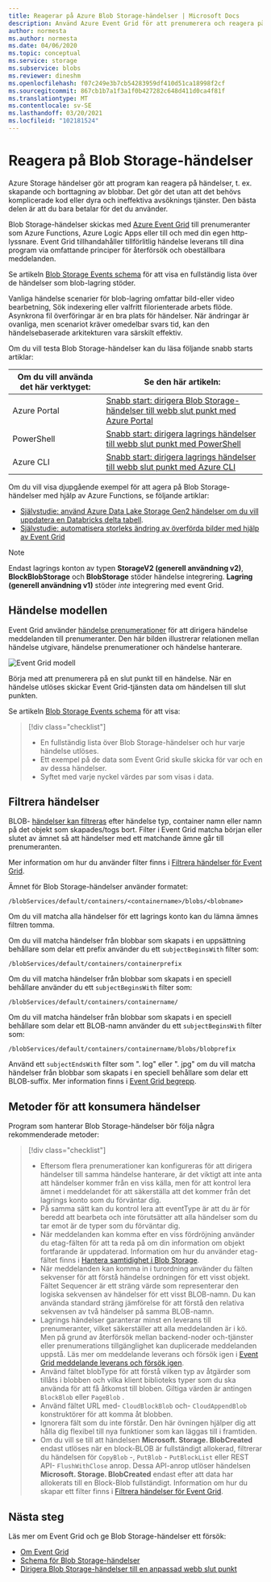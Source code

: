 ```yaml
---
title: Reagerar på Azure Blob Storage-händelser | Microsoft Docs
description: Använd Azure Event Grid för att prenumerera och reagera på Blob Storage-händelser. Förstå händelse modellen, filtrerings händelser och metoder för att konsumera händelser.
author: normesta
ms.author: normesta
ms.date: 04/06/2020
ms.topic: conceptual
ms.service: storage
ms.subservice: blobs
ms.reviewer: dineshm
ms.openlocfilehash: f07c249e3b7cb54283959df410d51ca18998f2cf
ms.sourcegitcommit: 867cb1b7a1f3a1f0b427282c648d411d0ca4f81f
ms.translationtype: MT
ms.contentlocale: sv-SE
ms.lasthandoff: 03/20/2021
ms.locfileid: "102181524"
---
```

# <a name="reacting-to-blob-storage-events"></a>Reagera på Blob Storage-händelser

Azure Storage händelser gör att program kan reagera på händelser, t. ex. skapande och borttagning av blobbar. Det gör det utan att det behövs komplicerade kod eller dyra och ineffektiva avsöknings tjänster. Den bästa delen är att du bara betalar för det du använder.

Blob Storage-händelser skickas med [Azure Event Grid](https://azure.microsoft.com/services/event-grid/) till prenumeranter som Azure Functions, Azure Logic Apps eller till och med din egen http-lyssnare. Event Grid tillhandahåller tillförlitlig händelse leverans till dina program via omfattande principer för återförsök och obeställbara meddelanden.

Se artikeln [Blob Storage Events schema](../../event-grid/event-schema-blob-storage.md?toc=%2fazure%2fstorage%2fblobs%2ftoc.json) för att visa en fullständig lista över de händelser som blob-lagring stöder.

Vanliga händelse scenarier för blob-lagring omfattar bild-eller video bearbetning, Sök indexering eller valfritt filorienterade arbets flöde. Asynkrona fil överföringar är en bra plats för händelser. När ändringar är ovanliga, men scenariot kräver omedelbar svars tid, kan den händelsebaserade arkitekturen vara särskilt effektiv.

Om du vill testa Blob Storage-händelser kan du läsa följande snabb starts artiklar:

|Om du vill använda det här verktyget:    |Se den här artikeln: |
|--|-|
|Azure Portal    |[Snabb start: dirigera Blob Storage-händelser till webb slut punkt med Azure Portal](../../event-grid/blob-event-quickstart-portal.md?toc=%2fazure%2fstorage%2fblobs%2ftoc.json)|
|PowerShell    |[Snabb start: dirigera lagrings händelser till webb slut punkt med PowerShell](./storage-blob-event-quickstart-powershell.md?toc=%2fazure%2fstorage%2fblobs%2ftoc.json)|
|Azure CLI    |[Snabb start: dirigera lagrings händelser till webb slut punkt med Azure CLI](./storage-blob-event-quickstart.md?toc=%2fazure%2fstorage%2fblobs%2ftoc.json)|

Om du vill visa djupgående exempel för att agera på Blob Storage-händelser med hjälp av Azure Functions, se följande artiklar:

- [Självstudie: använd Azure Data Lake Storage Gen2 händelser om du vill uppdatera en Databricks delta tabell](data-lake-storage-events.md).
- [Självstudie: automatisera storleks ändring av överförda bilder med hjälp av Event Grid](../../event-grid/resize-images-on-storage-blob-upload-event.md?tabs=dotnet)

>[!NOTE]
> Endast lagrings konton av typen **StorageV2 (generell användning v2)**, **BlockBlobStorage** och **BlobStorage** stöder händelse integrering. **Lagring (generell användning v1)** stöder *inte* integrering med event Grid.

## <a name="the-event-model"></a>Händelse modellen

Event Grid använder [händelse prenumerationer](../../event-grid/concepts.md#event-subscriptions) för att dirigera händelse meddelanden till prenumeranter. Den här bilden illustrerar relationen mellan händelse utgivare, händelse prenumerationer och händelse hanterare.

![Event Grid modell](./media/storage-blob-event-overview/event-grid-functional-model.png)

Börja med att prenumerera på en slut punkt till en händelse. När en händelse utlöses skickar Event Grid-tjänsten data om händelsen till slut punkten.

Se artikeln [Blob Storage Events schema](../../event-grid/event-schema-blob-storage.md?toc=%2fazure%2fstorage%2fblobs%2ftoc.json) för att visa:

> [!div class="checklist"]
> * En fullständig lista över Blob Storage-händelser och hur varje händelse utlöses.
> * Ett exempel på de data som Event Grid skulle skicka för var och en av dessa händelser.
> * Syftet med varje nyckel värdes par som visas i data.

## <a name="filtering-events"></a>Filtrera händelser

BLOB- [händelser kan filtreras](/cli/azure/eventgrid/event-subscription) efter händelse typ, container namn eller namn på det objekt som skapades/togs bort. Filter i Event Grid matcha början eller slutet av ämnet så att händelser med ett matchande ämne går till prenumeranten.

Mer information om hur du använder filter finns i [Filtrera händelser för Event Grid](../../event-grid/how-to-filter-events.md).

Ämnet för Blob Storage-händelser använder formatet:

```
/blobServices/default/containers/<containername>/blobs/<blobname>
```

Om du vill matcha alla händelser för ett lagrings konto kan du lämna ämnes filtren tomma.

Om du vill matcha händelser från blobbar som skapats i en uppsättning behållare som delar ett prefix använder du ett `subjectBeginsWith` filter som:

```
/blobServices/default/containers/containerprefix
```

Om du vill matcha händelser från blobbar som skapats i en speciell behållare använder du ett `subjectBeginsWith` filter som:

```
/blobServices/default/containers/containername/
```

Om du vill matcha händelser från blobbar som skapats i en speciell behållare som delar ett BLOB-namn använder du ett `subjectBeginsWith` filter som:

```
/blobServices/default/containers/containername/blobs/blobprefix
```

Använd ett `subjectEndsWith` filter som ". log" eller ". jpg" om du vill matcha händelser från blobbar som skapats i en speciell behållare som delar ett BLOB-suffix. Mer information finns i [Event Grid begrepp](../../event-grid/concepts.md#event-subscriptions).

## <a name="practices-for-consuming-events"></a>Metoder för att konsumera händelser

Program som hanterar Blob Storage-händelser bör följa några rekommenderade metoder:
> [!div class="checklist"]
> * Eftersom flera prenumerationer kan konfigureras för att dirigera händelser till samma händelse hanterare, är det viktigt att inte anta att händelser kommer från en viss källa, men för att kontrol lera ämnet i meddelandet för att säkerställa att det kommer från det lagrings konto som du förväntar dig.
> * På samma sätt kan du kontrol lera att eventType är att du är för beredd att bearbeta och inte förutsätter att alla händelser som du tar emot är de typer som du förväntar dig.
> * När meddelanden kan komma efter en viss fördröjning använder du etag-fälten för att ta reda på om din information om objekt fortfarande är uppdaterad. Information om hur du använder etag-fältet finns i [Hantera samtidighet i Blob Storage](./concurrency-manage.md?toc=%2fazure%2fstorage%2fblobs%2ftoc.json#managing-concurrency-in-blob-storage).
> * När meddelanden kan komma in i turordning använder du fälten sekvenser för att förstå händelse ordningen för ett visst objekt. Fältet Sequencer är ett sträng värde som representerar den logiska sekvensen av händelser för ett visst BLOB-namn. Du kan använda standard sträng jämförelse för att förstå den relativa sekvensen av två händelser på samma BLOB-namn.
> * Lagrings händelser garanterar minst en leverans till prenumeranter, vilket säkerställer att alla meddelanden är i kö. Men på grund av återförsök mellan backend-noder och-tjänster eller prenumerations tillgänglighet kan duplicerade meddelanden uppstå. Läs mer om meddelande leverans och försök igen i [Event Grid meddelande leverans och försök igen](../../event-grid/delivery-and-retry.md).
> * Använd fältet blobType för att förstå vilken typ av åtgärder som tillåts i blobben och vilka klient biblioteks typer som du ska använda för att få åtkomst till bloben. Giltiga värden är antingen `BlockBlob` eller `PageBlob` . 
> * Använd fältet URL med- `CloudBlockBlob` och- `CloudAppendBlob` konstruktörer för att komma åt blobben.
> * Ignorera fält som du inte förstår. Den här övningen hjälper dig att hålla dig flexibel till nya funktioner som kan läggas till i framtiden.
> * Om du vill se till att händelsen **Microsoft. Storage. BlobCreated** endast utlöses när en block-BLOB är fullständigt allokerad, filtrerar du händelsen för `CopyBlob` -, `PutBlob` - `PutBlockList` eller REST API- `FlushWithClose` anrop. Dessa API-anrop utlöser händelsen **Microsoft. Storage. BlobCreated** endast efter att data har allokerats till en Block-Blob fullständigt. Information om hur du skapar ett filter finns i [Filtrera händelser för Event Grid](../../event-grid/how-to-filter-events.md).


## <a name="next-steps"></a>Nästa steg

Läs mer om Event Grid och ge Blob Storage-händelser ett försök:

- [Om Event Grid](../../event-grid/overview.md)
- [Schema för Blob Storage-händelser](../../event-grid/event-schema-blob-storage.md?toc=%2fazure%2fstorage%2fblobs%2ftoc.json)
- [Dirigera Blob Storage-händelser till en anpassad webb slut punkt](storage-blob-event-quickstart.md)
